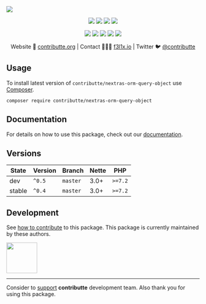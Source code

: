 ![](https://heatbadger.now.sh/github/readme/contributte/nextras-orm-query-object/)

<p align=center>
  <a href="https://github.com/contributte/nextras-orm-query-object/actions"><img src="https://badgen.net/github/checks/contributte/nextras-orm-query-object/master?cache=300"></a>
  <a href="https://coveralls.io/r/contributte/nextras-orm-query-object"><img src="https://badgen.net/coveralls/c/github/contributte/nextras-orm-query-object?cache=300"></a>
  <a href="https://packagist.org/packages/contributte/nextras-orm-query-object"><img src="https://badgen.net/packagist/dm/contributte/nextras-orm-query-object"></a>
  <a href="https://packagist.org/packages/contributte/nextras-orm-query-object"><img src="https://badgen.net/packagist/v/contributte/nextras-orm-query-object"></a>
</p>
<p align=center>
  <a href="https://packagist.org/packages/contributte/nextras-orm-query-object"><img src="https://badgen.net/packagist/php/contributte/nextras-orm-query-object"></a>
  <a href="https://github.com/contributte/nextras-orm-query-object"><img src="https://badgen.net/github/license/contributte/nextras-orm-query-object"></a>
  <a href="https://bit.ly/ctteg"><img src="https://badgen.net/badge/support/gitter/cyan"></a>
  <a href="https://bit.ly/cttfo"><img src="https://badgen.net/badge/support/forum/yellow"></a>
  <a href="https://contributte.org/partners.html"><img src="https://badgen.net/badge/sponsor/donations/F96854"></a>
</p>

<p align=center>
Website 🚀 <a href="https://contributte.org">contributte.org</a> | Contact 👨🏻‍💻 <a href="https://f3l1x.io">f3l1x.io</a> | Twitter 🐦 <a href="https://twitter.com/contributte">@contributte</a>
</p>

## Usage

To install latest version of `contributte/nextras-orm-query-object` use [Composer](https://getcomposer.com).

```
composer require contributte/nextras-orm-query-object
```

## Documentation

For details on how to use this package, check out our [documentation](.docs).

## Versions

| State       | Version | Branch   | Nette | PHP     |
|-------------|---------|----------|-------|---------|
| dev         | `^0.5`  | `master` | 3.0+  | `>=7.2` |
| stable      | `^0.4`  | `master` | 3.0+  | `>=7.2` |

## Development

See [how to contribute](https://contributte.org) to this package. This package is currently maintained by these authors.

<a href="https://github.com/f3l1x">
    <img width="80" height="80" src="https://avatars2.githubusercontent.com/u/538058?v=3&s=80">
</a>

-----

Consider to [support](https://contributte.org/partners) **contributte** development team.
Also thank you for using this package.
